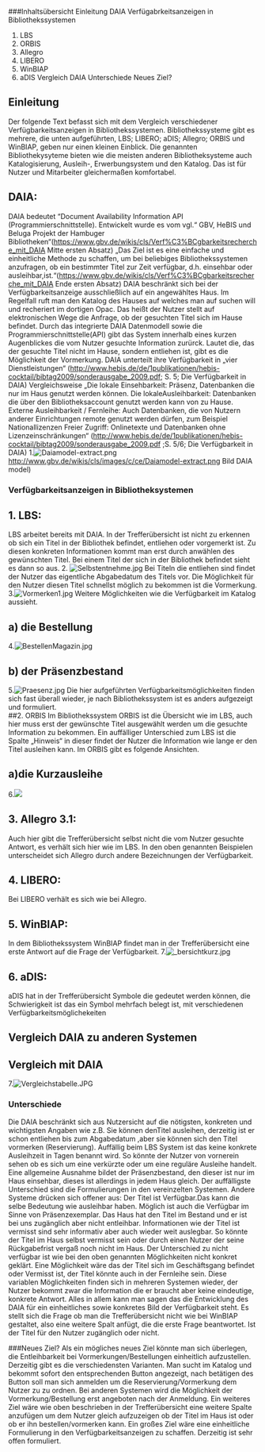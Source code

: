 ###Inhaltsübersicht
Einleitung
DAIA
Verfügabrkeitsanzeigen in Bibliothekssystemen
1. LBS
2. ORBIS
3. Allegro
4. LIBERO
5. WinBIAP
6. aDIS
Vergleich DAIA
Unterschiede
Neues Ziel?



## Einleitung
Der folgende Text befasst sich mit dem Vergleich verschiedener Verfügbarkeitsanzeigen in Bibliothekssystemen.
Bibliothekssysteme gibt es mehrere, die unten aufgeführten, LBS; LIBERO; aDIS; Allegro; ORBIS und WinBIAP, geben nur einen kleinen Einblick. Die genannten Bibliothekysyteme bieten wie die meisten anderen Bibliotheksysteme auch Katalogisierung, Ausleih-, Erwerbungsystem und den Katalog. Das ist für Nutzer und Mitarbeiter gleichermaßen komfortabel. 
## DAIA:
DAIA bedeutet “Document Availability Information API (Programmierschnittstelle). Entwickelt wurde es vom vgl.“ GBV, HeBIS und Beluga Projekt der Hambuger Bibliotheken“(https://www.gbv.de/wikis/cls/Verf%C3%BCgbarkeitsrecherche_mit_DAIA Mitte ersten Absatz)
„Das Ziel ist es eine einfache und einheitliche Methode zu schaffen, um bei beliebiges Bibliothekssystemen anzufragen, ob ein bestimmter Titel zur Zeit verfügbar, d.h. einsehbar oder ausleihbar,ist.“(https://www.gbv.de/wikis/cls/Verf%C3%BCgbarkeitsrecherche_mit_DAIA Ende ersten Absatz)
DAIA beschränkt sich bei der Verfügbarkeitsanzeige ausschließlich auf ein angewähltes Haus. Im Regelfall ruft man den Katalog des Hauses auf welches man auf suchen will und recheriert im dortigen Opac. Das heißt der Nutzer stellt auf elektronischen Wege die Anfrage, ob der gesuchten Titel sich im Hause befindet. Durch das integrierte DAIA Datenmodell sowie die Programmierschnittstelle(API) gibt das System innerhalb eines kurzen Augenblickes die vom Nutzer gesuchte Information zurürck. Lautet die, das der gesuchte Titel nicht im Hause, sondern entliehen ist, gibt es die Möglichkeit der Vormerkung. 
DAIA unterteilt ihre Verfügbarkeit in „vier Dienstleistungen“ (http://www.hebis.de/de/1publikationen/hebis-cocktail/bibtag2009/sonderausgabe_2009.pdf; S. 5; Die Verfügbarkeit in DAIA)
Vergleichsweise „Die lokale Einsehbarkeit: Präsenz, Datenbanken die nur im Haus genutzt werden können. 
Die lokaleAusleihbarkeit: Datenbanken die über den Bibliotheksaccount genutzt werden kann von zu Hause.
Externe Ausleihbarkeit / Fernleihe: Auch Datenbanken, die von Nutzern anderer Einrichtungen remote genutzt werden dürfen, zum Beispiel Nationallizenzen 
Freier Zugriff: Onlinetexte und Datenbanken ohne Lizenzeinschränkungen“
(http://www.hebis.de/de/1publikationen/hebis-cocktail/bibtag2009/sonderausgabe_2009.pdf ;S. 5/6; Die Verfügbarkeit in DAIA)
1.![Daiamodel-extract.png](images/Daiamodel-extract.png)
http://www.gbv.de/wikis/cls/images/c/ce/Daiamodel-extract.png Bild DAIA model)
### Verfügbarkeitsanzeigen in Bibliotheksystemen
## 1. LBS: 
LBS arbeitet bereits mit DAIA.
In der Trefferübersicht ist nicht zu erkennen ob sich ein Titel in der Bibliothek befindet, entliehen oder vorgemerkt ist. Zu diesen konkreten Informationen kommt man erst durch anwählen des gewünschten Titel.
Bei einem Titel der sich in der Bibliothek befindet sieht es dann so aus.
2. ![Selbstentnehme.jpg](images/Selbstentnehme.jpg)
Bei Titeln die entliehen sind findet der Nutzer das eigentliche Abgabedatum des Titels vor. Die Möglichkeit für den Nutzer diesen Titel schnellst möglich zu bekommen ist die Vormerkung. 
3.![Vormerken1.jpg](images/Vormerken1.jpg)
Weitere Möglichkeiten wie die Verfügbarkeit im Katalog aussieht.
## a) die Bestellung
4.![BestellenMagazin.jpg](images/BestellenMagazin.jpg)
## b) der Präsenzbestand
5.![Praesenz.jpg](images/Praesenz.jpg)
Die hier aufgeführten Verfügbarkeitsmöglichkeiten finden sich fast überall wieder, je nach Bibliothekssystem ist es anders aufgezeigt und formuliert.  
##2. ORBIS
Im Bibliothekssystem ORBIS ist die Übersicht wie im LBS, auch hier muss erst der gewünschte Titel ausgewählt werden um die gesuchte Information zu bekommen.
Ein auffälliger Unterschied zum LBS ist die Spalte „Hinweis“ in dieser findet der Nutzer die Information wie lange er den Titel ausleihen kann. Im ORBIS gibt es folgende Ansichten.
## a)die Kurzausleihe 
6.![](images/Kurzausleihe.jpg)
## 3. Allegro 3.1:
Auch hier gibt die Trefferübersicht selbst nicht die vom Nutzer gesuchte Antwort, es verhält sich hier wie im LBS. In den oben genannten Beispielen unterscheidet sich Allegro durch andere Bezeichnungen der Verfügbarkeit.
## 4. LIBERO: 
Bei LIBERO verhält es sich wie bei Allegro.
## 5. WinBIAP:
In dem Bibliothekssystem WinBIAP findet man in der Trefferübersicht eine erste Antwort auf die Frage der Verfügbarkeit.
7.![_bersichtkurz.jpg](images/_bersichtkurz.jpg)
## 6. aDIS: 
aDIS hat in der Trefferübersicht Symbole die gedeutet werden können, die Schwierigkeit ist das ein Symbol mehrfach belegt ist, mit verschiedenen Verfügbarkeitsmöglichekeiten
## Vergleich DAIA zu anderen Systemen
## Vergleich mit DAIA
7.![Vergleichstabelle.JPG](images/Vergleichstabelle.JPG)

### Unterschiede
Die DAIA beschränkt sich aus Nutzersicht auf die nötigsten, konkreten und wichtigsten Angaben wie z.B. Sie können denTitel ausleihen, derzeitig ist er schon entliehen bis zum Abgabedatum ,aber sie können sich den Titel vormerken (Reservierung).
Auffällig beim LBS System ist das keine konkrete Ausleihzeit in Tagen benannt wird. So könnte der Nutzer von vornerein sehen ob es sich um eine verkürzte oder um eine reguläre Ausleihe handelt. Eine allgemeine Ausnahme bildet der Präsenzbestand, den dieser ist nur im Haus einsehbar, dieses ist allerdings in jedem Haus gleich. 
Der auffälligste Unterschied sind die Formulierungen in den vereinzelten Systemen.
Andere Systeme drücken sich offener aus: Der Titel ist Verfügbar.Das kann die selbe Bedeutung wie ausleihbar haben. Möglich ist auch die Verfügbar im Sinne von Präsenzexemplar. Das Haus hat den Titel im Bestand und er ist bei uns zugänglich aber nicht entleihbar. Informationen wie der Titel ist vermisst sind sehr informativ aber auch wieder weit auslegbar. So könnte der Titel im Haus selbst vermisst sein oder durch einen Nutzer der seine Rückgabefrist vergaß noch nicht im Haus. 
Der Unterschied zu nicht verfügbar ist wie bei den oben genannten Möglichkeiten nicht konkret geklärt. Eine Möglichkeit wäre das der Titel sich im Geschäftsgang befindet oder Vermisst ist, der Titel könnte auch in der Fernleihe sein. Diese variablen Möglichkeiten finden sich in mehreren Systemen wieder, der Nutzer bekommt zwar die Information die er braucht aber keine eindeutige, konkrete Antwort.
Alles in allem kann man sagen das die Entwicklung des DAIA für ein einheitliches sowie konkretes Bild der Verfügbarkeit steht. Es stellt sich die Frage ob man die Trefferübersicht nicht wie bei WinBIAP gestaltet, also eine weitere Spalt anfügt, die die erste Frage beantwortet. Ist der Titel für den Nutzer zugänglich oder nicht.

###Neues Ziel?
Als ein mögliches neues Ziel könnte man sich überlegen, die Entleihbarkeit bei Vormerkungen/Bestellungen einheitlich aufzustellen. Derzeitig gibt es die verschiedensten Varianten. Man sucht im Katalog und bekommt sofort den entsprechenden Button angezeigt, nach betätigen des Button soll man sich anmelden um die Reservierung/Vormerkung dem Nutzer zu zu ordnen.
Bei anderen Systemen wird die Möglichkeit der Vormerkung/Bestellung erst angeboten nach der Anmeldung.
Ein weiteres Ziel wäre wie oben beschrieben in der Trefferübersicht eine weitere Spalte anzufügen um dem Nutzer gleich aufzuzeigen ob der Titel im Haus ist oder ob er ihn bestellen/vormerken kann.
Ein großes Ziel wäre eine einheitliche Formulierung in den Verfügbarkeitsanzeigen zu schaffen. Derzeitig ist sehr offen formuliert.




